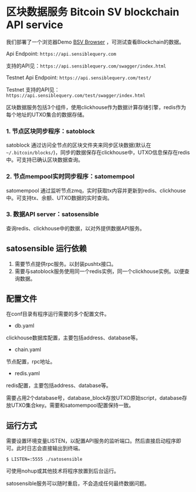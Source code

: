 
# 区块数据服务 Bitcoin SV blockchain API service

我们部署了一个浏览器Demo [BSV Browser](https://sensiblequery.com/#/blocks) ，可测试查看Blockchain的数据。

Api Endpoint: `https://api.sensiblequery.com`

支持的API见：`https://api.sensiblequery.com/swagger/index.html`

Testnet Api Endpoint: `https://api.sensiblequery.com/test/`

Testnet 支持的API见：`https://api.sensiblequery.com/test/swagger/index.html`

区块数据服务包括3个组件，使用clickhouse作为数据计算存储引擎，redis作为每个地址的UTXO集合的数据存储。

### 1. 节点区块同步程序：satoblock

satoblock 通过访问全节点的区块文件夹来同步区块数据(默认在`~/.bitcoin/blocks/`)，同步的数据保存在clickhouse中，UTXO信息保存在redis中。可支持已确认区块数据查询。

### 2. 节点mempool实时同步程序：satomempool

satomempool 通过监听节点zmq，实时获取tx内容并更新到redis、clickhouse中。可支持tx、余额、UTXO数据的实时查询。

### 3. 数据API server：satosensible

查询redis、clickhouse中的数据，以对外提供数据API服务。

## satosensible 运行依赖

1. 需要节点提供rpc服务。以封装pushtx接口。
2. 需要与satoblock服务使用同一个redis实例，同一个clickhouse实例。以便查询数据。

## 配置文件

在conf目录有程序运行需要的多个配置文件。

* db.yaml

clickhouse数据库配置，主要包括address、database等。

* chain.yaml

节点配置，rpc地址。

* redis.yaml

redis配置，主要包括address、database等。

需要占用2个database号，database_block存放UTXO原始script，database存放UTXO集合key。需要和satomempool配置保持一致。


## 运行方式

需要设置环境变量LISTEN，以配置API服务的监听端口。然后直接启动程序即可。此时日志会直接输出到终端。

    $ LISTEN=:5555 ./satosensible

可使用nohup或其他技术将程序放置到后台运行。

satosensible服务可以随时重启，不会造成任何最终数据问题。
